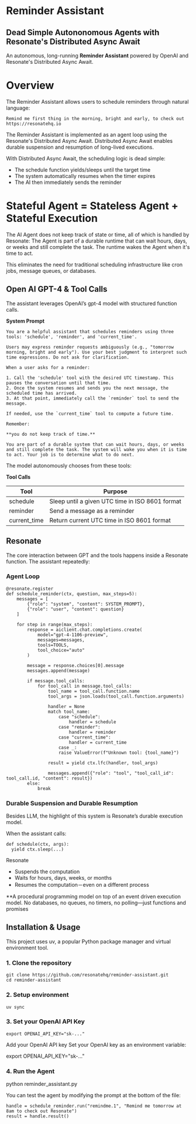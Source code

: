 # Reminder Assistant
## Dead Simple Autononomous Agents with Resonate's Distributed Async Await

An autonomous, long-running **Reminder Assistant** powered by OpenAI and Resonate's Distributed Async Await.

# Overview

The Reminder Assistant allows users to schedule reminders through natural language:

```
Remind me first thing in the morning, bright and early, to check out https://resonatehq.io
```

The Reminder Assistant is implemented as an agent loop using the Resonate's Distributed Async Await. Distributed Async Await enables durable suspension and resumption of long-lived executions.

With Distributed Async Await, the scheduling logic is dead simple:
- The schedule function yields/sleeps until the target time
- The system automatically resumes when the timer expires
- The AI then immediately sends the reminder

# Stateful Agent = Stateless Agent + Stateful Execution

The AI Agent does not keep track of state or time, all of which is handled by Resonate: The Agent is part of a durable runtime that can wait hours, days, or weeks and still complete the task. The runtime wakes the Agent when it's time to act.

This eliminates the need for traditional scheduling infrastructure like cron jobs, message queues, or databases.

## Open AI GPT-4 & Tool Calls

The assistant leverages OpenAI’s gpt-4 model with structured function calls.

**System Prompt**

```
You are a helpful assistant that schedules reminders using three tools: 'schedule', 'reminder', and 'current_time'.

Users may express reminder requests ambiguously (e.g., "tomorrow morning, bright and early"). Use your best judgment to interpret such time expressions. Do not ask for clarification.

When a user asks for a reminder:

1. Call the 'schedule' tool with the desired UTC timestamp. This pauses the conversation until that time.
2. Once the system resumes and sends you the next message, the scheduled time has arrived.
3. At that point, immediately call the `reminder` tool to send the message.

If needed, use the `current_time` tool to compute a future time.

Remember:

**you do not keep track of time.**

You are part of a durable system that can wait hours, days, or weeks and still complete the task. The system will wake you when it is time to act. Your job is to determine what to do next.
```

The model autonomously chooses from these tools:

**Tool Calls**

| Tool         | Purpose                                         |
|--------------|-------------------------------------------------|
| schedule     | Sleep until a given UTC time in ISO 8601 format |
| reminder     | Send a message as a reminder                    |
| current_time | Return current UTC time in ISO 8601 format      |

## Resonate

The core interaction between GPT and the tools happens inside a Resonate function. The assistant repeatedly:

### Agent Loop

```
@resonate.register
def schedule_reminder(ctx, question, max_steps=5):
    messages = [
        {"role": "system", "content": SYSTEM_PROMPT},
        {"role": "user", "content": question}
    ]

    for step in range(max_steps):
        response = aiclient.chat.completions.create(
            model="gpt-4-1106-preview",
            messages=messages,
            tools=TOOLS,
            tool_choice="auto"
        )

        message = response.choices[0].message
        messages.append(message)

        if message.tool_calls:
            for tool_call in message.tool_calls:
                tool_name = tool_call.function.name
                tool_args = json.loads(tool_call.function.arguments)

                handler = None
                match tool_name:
                    case "schedule":
                        handler = schedule
                    case "reminder":
                        handler = reminder
                    case "current_time":
                        handler = current_time
                    case _:
                    raise ValueError(f"Unknown tool: {tool_name}")

                result = yield ctx.lfc(handler, tool_args)

                messages.append({"role": "tool", "tool_call_id": tool_call.id, "content": result})
        else:
            break
```

### Durable Suspension and Durable Resumption

Besides LLM, the highlight of this system is Resonate’s durable execution model.

When the assistant calls:

```
def schedule(ctx, args):
  yield ctx.sleep(...)
```

Resonate
- Suspends the computation
- Waits for hours, days, weeks, or months
- Resumes the computation－even on a different process

**A procedural programming model on top of an event driven execution model. No databases, no queues, no timers, no polling—just functions and promises

## Installation & Usage

This project uses uv, a popular Python package manager and virtual environment tool.

### 1. Clone the repository

```
git clone https://github.com/resonatehq/reminder-assistant.git
cd reminder-assistant
```

### 2.  Setup environment

```
uv sync
```

### 3. Set your OpenAI API Key

```
export OPENAI_API_KEY="sk-..."
```

Add your OpenAI API key
Set your OpenAI key as an environment variable:

export OPENAI_API_KEY="sk-..."

### 4. Run the Agent

python reminder_assistant.py

You can test the agent by modifying the prompt at the bottom of the file:

```
handle = schedule_reminder.run("remindme.1", "Remind me tomorrow at 8am to check out Resonate")
result = handle.result()
```
